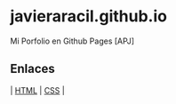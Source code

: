 # javieraracil.github.io
Mi Porfolio en Github Pages [APJ]

## Enlaces 
| [HTML](indice.html) | [CSS](indice.css) |
